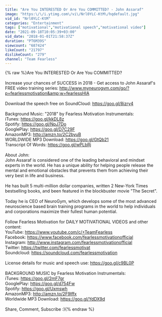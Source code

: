 ```yaml
---
title: "Are You INTERESTED Or Are You COMMITTED? - John Assaraf"
image: "https:\/\/i.ytimg.com\/vi\/Nrl0YLC-KtM\/hqdefault.jpg"
vid_id: "Nrl0YLC-KtM"
categories: "Entertainment"
tags: ["motivational","motivational speech","motivational video"]
date: "2021-09-18T10:05:39+03:00"
vid_date: "2018-01-01T21:58:37Z"
duration: "PT6M39S"
viewcount: "687424"
likeCount: "21797"
dislikeCount: "279"
channel: "Team Fearless"
---
```

{% raw %}Are You INTERESTED Or Are You COMMITTED?<br /><br />Increase your chances of SUCCESS in 2018 - Get access to John Assaraf's FREE video training series: <a rel="nofollow" target="blank" href="http://www.myneurogym.com/go/?p=fearlessmotivation&amp;w=fearlessHIA">http://www.myneurogym.com/go/?p=fearlessmotivation&amp;w=fearlessHIA</a><br /><br />Download the speech free on SoundCloud: <a rel="nofollow" target="blank" href="https://goo.gl/8izry4">https://goo.gl/8izry4</a><br /><br />Background Music: &quot;2018&quot; by Fearless Motivation Instrumentals:<br />iTunes: <a rel="nofollow" target="blank" href="https://goo.gl/kkDL8z">https://goo.gl/kkDL8z</a><br />Spotify: <a rel="nofollow" target="blank" href="https://goo.gl/NpJ7Do">https://goo.gl/NpJ7Do</a><br />GooglePlay: <a rel="nofollow" target="blank" href="https://goo.gl/D7C29F">https://goo.gl/D7C29F</a><br />AmazonMP3: <a rel="nofollow" target="blank" href="http://amzn.to/2C2byuB">http://amzn.to/2C2byuB</a><br />WORLDWIDE MP3 Download: <a rel="nofollow" target="blank" href="https://goo.gl/GtQb21">https://goo.gl/GtQb21</a><br />Transcript Of Words: <a rel="nofollow" target="blank" href="https://goo.gl/wPLbRj">https://goo.gl/wPLbRj</a><br /><br />About John:<br />John Assaraf is considered one of the leading behavioral and mindset experts in the world. He has a unique ability for helping people release the mental and emotional obstacles that prevents them from achieving their very best in life and business.<br /><br />He has built 5 multi-million dollar companies, written 2 New-York Times bestselling books, and been featured in the blockbuster movie &quot;The Secret&quot;.<br /><br />Today he is CEO of NeuroGym, which develops some of the most advanced neuroscience based brain training programs in the world to help individuals and corporations maximize their fullest human potential.<br /><br />Follow Fearless Motivation for DAILY MOTIVATIONAL VIDEOS and other content:<br />YouTube: <a rel="nofollow" target="blank" href="https://www.youtube.com/c/+TeamFearless">https://www.youtube.com/c/+TeamFearless</a><br />Facebook: <a rel="nofollow" target="blank" href="https://www.facebook.com/fearlessmotivationofficial">https://www.facebook.com/fearlessmotivationofficial</a><br />Instagram: <a rel="nofollow" target="blank" href="http://www.instagram.com/fearlessmotivationofficial">http://www.instagram.com/fearlessmotivationofficial</a><br />Twitter: <a rel="nofollow" target="blank" href="https://twitter.com/fearlessmotivat">https://twitter.com/fearlessmotivat</a><br />Soundcloud: <a rel="nofollow" target="blank" href="https://soundcloud.com/fearlessmotivation">https://soundcloud.com/fearlessmotivation</a><br /><br />License details for music and speech use: <a rel="nofollow" target="blank" href="https://goo.gl/c9BL0P">https://goo.gl/c9BL0P</a><br /><br />BACKGROUND MUSIC by Fearless Motivation Instrumentals:<br />iTunes: <a rel="nofollow" target="blank" href="https://goo.gl/2mF7gr">https://goo.gl/2mF7gr</a><br />GooglePlay: <a rel="nofollow" target="blank" href="https://goo.gl/d754Fw">https://goo.gl/d754Fw</a><br />Spotify: <a rel="nofollow" target="blank" href="https://goo.gl/Uxmswh">https://goo.gl/Uxmswh</a><br />AmazonMP3: <a rel="nofollow" target="blank" href="http://amzn.to/2F9lffx">http://amzn.to/2F9lffx</a><br />Worldwide MP3 Download: <a rel="nofollow" target="blank" href="https://goo.gl/YdDX9d">https://goo.gl/YdDX9d</a><br /><br />Share, Comment, Subscribe :){% endraw %}
